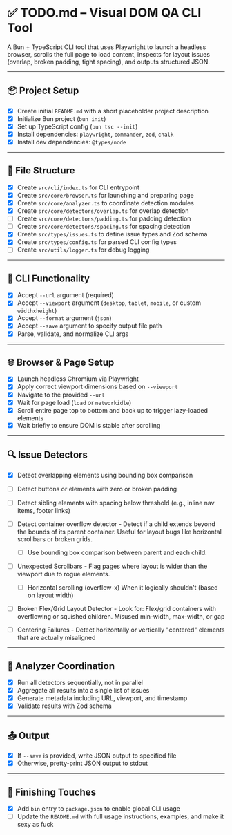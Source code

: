 # ✅ TODO.md – Visual DOM QA CLI Tool

A Bun + TypeScript CLI tool that uses Playwright to launch a headless browser, scrolls the full page to load content, inspects for layout issues (overlap, broken padding, tight spacing), and outputs structured JSON.

---

## 📦 Project Setup

- [x] Create initial `README.md` with a short placeholder project description
- [x] Initialize Bun project (`bun init`)
- [x] Set up TypeScript config (`bun tsc --init`)
- [x] Install dependencies: `playwright`, `commander`, `zod`, `chalk`
- [x] Install dev dependencies: `@types/node`

---

## 📁 File Structure

- [x] Create `src/cli/index.ts` for CLI entrypoint
- [x] Create `src/core/browser.ts` for launching and preparing page
- [x] Create `src/core/analyzer.ts` to coordinate detection modules
- [x] Create `src/core/detectors/overlap.ts` for overlap detection
- [ ] Create `src/core/detectors/padding.ts` for padding detection
- [ ] Create `src/core/detectors/spacing.ts` for spacing detection
- [x] Create `src/types/issues.ts` to define issue types and Zod schema
- [x] Create `src/types/config.ts` for parsed CLI config types
- [ ] Create `src/utils/logger.ts` for debug logging

---

## 🧠 CLI Functionality

- [x] Accept `--url` argument (required)
- [x] Accept `--viewport` argument (`desktop`, `tablet`, `mobile`, or custom `widthxheight`)
- [x] Accept `--format` argument (`json`)
- [x] Accept `--save` argument to specify output file path
- [x] Parse, validate, and normalize CLI args

---

## 🌐 Browser & Page Setup

- [x] Launch headless Chromium via Playwright
- [x] Apply correct viewport dimensions based on `--viewport`
- [x] Navigate to the provided `--url`
- [x] Wait for page load (`load` or `networkidle`)
- [x] Scroll entire page top to bottom and back up to trigger lazy-loaded elements
- [x] Wait briefly to ensure DOM is stable after scrolling

---

## 🔍 Issue Detectors

- [x] Detect overlapping elements using bounding box comparison
- [ ] Detect buttons or elements with zero or broken padding
- [ ] Detect sibling elements with spacing below threshold (e.g., inline nav items, footer links)
- [ ] Detect container overflow detector - Detect if a child extends beyond the bounds of its parent container. Useful for layout bugs like horizontal scrollbars or broken grids.
  - [ ] Use bounding box comparison between parent and each child.
- [ ] Unexpected Scrollbars - Flag pages where layout is wider than the viewport due to rogue elements.
  - [ ] Horizontal scrolling (overflow-x) When it logically shouldn't (based on layout width)
- [ ] Broken Flex/Grid Layout Detector - Look for: Flex/grid containers with overflowing or squished children. Misused min-width, max-width, or gap
- [ ] Centering Failures - Detect horizontally or vertically "centered" elements that are actually misaligned


---

## 🧩 Analyzer Coordination

- [x] Run all detectors sequentially, not in parallel
- [x] Aggregate all results into a single list of issues
- [x] Generate metadata including URL, viewport, and timestamp
- [x] Validate results with Zod schema

---

## 📤 Output

- [x] If `--save` is provided, write JSON output to specified file
- [x] Otherwise, pretty-print JSON output to stdout

---

## 🧼 Finishing Touches

- [x] Add `bin` entry to `package.json` to enable global CLI usage
- [ ] Update the `README.md` with full usage instructions, examples, and make it sexy as fuck
